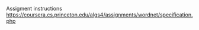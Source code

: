 Assigment instructions https://coursera.cs.princeton.edu/algs4/assignments/wordnet/specification.php
